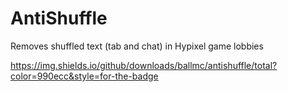 # AntiShuffle
Removes shuffled text (tab and chat) in Hypixel game lobbies

https://img.shields.io/github/downloads/ballmc/antishuffle/total?color=990ecc&style=for-the-badge
